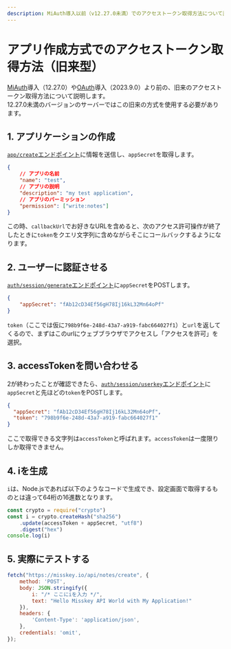 ```yaml
---
description: MiAuth導入以前（v12.27.0未満）でのアクセストークン取得方法について説明しています。
---
```


# アプリ作成方式でのアクセストークン取得方法（旧来型）

[MiAuth](./miauth.md)導入（12.27.0）や[OAuth](./oauth.md)導入（2023.9.0）より前の、旧来のアクセストークン取得方法について説明します。\
12.27.0未満のバージョンのサーバーではこの旧来の方式を使用する必要があります。

## 1. アプリケーションの作成

[`app/create`エンドポイント](endpoints/app/create.html)に情報を送信し、`appSecret`を取得します。

```json
{
    // アプリの名前
    "name": "test",
    // アプリの説明
    "description": "my test application",
    // アプリのパーミッション
    "permission": ["write:notes"]
}
```

この時、`callbackUrl`でお好きなURLを含めると、次のアクセス許可操作が終了したときに`token`をクエリ文字列に含めながらそこにコールバックするようになります。

## 2. ユーザーに認証させる

[`auth/session/generate`エンドポイント](endpoints/auth/session/generate)に`appSecret`をPOSTします。

```json
{
    "appSecret": "fAb12cD34Ef56gH78Ij16kL32Mn64oPf"
}
```

`token`（ここでは仮に`798b9f6e-248d-43a7-a919-fabc664027f1`）と`url`を返してくるので、まずはこのurlにウェブブラウザでアクセスし「アクセスを許可」を選択。

## 3. accessTokenを問い合わせる

2が終わったことが確認できたら、[`auth/session/userkey`エンドポイント](endpoints/auth/session/userkey)に`appSecret`と先ほどの`token`をPOSTします。

```json
{
  "appSecret": "fAb12cD34Ef56gH78Ij16kL32Mn64oPf",
  "token": "798b9f6e-248d-43a7-a919-fabc664027f1"
}
```

ここで取得できる文字列は`accessToken`と呼ばれます。`accessToken`は一度限りしか取得できません。

## 4. iを生成

`i`は、Node.jsであれば以下のようなコードで生成でき、設定画面で取得するものとは違って64桁の16進数となります。

```javascript
const crypto = require("crypto")
const i = crypto.createHash("sha256")
    .update(accessToken + appSecret, "utf8")
    .digest("hex")
console.log(i)
```

## 5. 実際にテストする

```javascript
fetch("https://misskey.io/api/notes/create", {
    method: 'POST',
    body: JSON.stringify({
        i: "/* ここにiを入力 */",
        text: "Hello Misskey API World with My Application!"
    }),
    headers: {
        'Content-Type': 'application/json',
    },
	credentials: 'omit',
});
```
